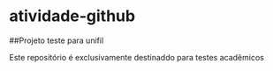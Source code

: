 # atividade-github
##Projeto teste para unifil
<p>Este repositório é exclusivamente destinaddo para testes acadêmicos</p>
